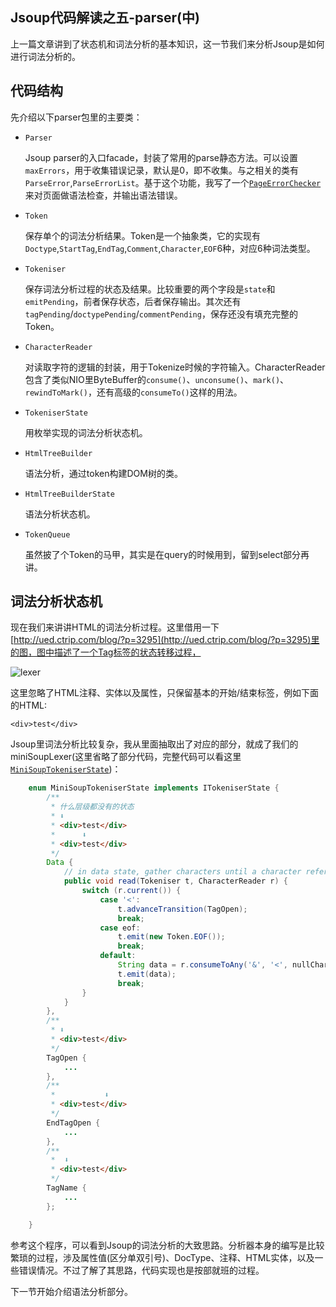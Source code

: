 Jsoup代码解读之五-parser(中)
-------
上一篇文章讲到了状态机和词法分析的基本知识，这一节我们来分析Jsoup是如何进行词法分析的。

## 代码结构

先介绍以下parser包里的主要类：

* `Parser`

	Jsoup parser的入口facade，封装了常用的parse静态方法。可以设置`maxErrors`，用于收集错误记录，默认是0，即不收集。与之相关的类有`ParseError`,`ParseErrorList`。基于这个功能，我写了一个[`PageErrorChecker`](https://github.com/code4craft/jsoup-learning/tree/master/src/main/java/us/codecraft/learning/parser)来对页面做语法检查，并输出语法错误。

* `Token` 
	
	保存单个的词法分析结果。Token是一个抽象类，它的实现有`Doctype`,`StartTag`,`EndTag`,`Comment`,`Character`,`EOF`6种，对应6种词法类型。
	
* `Tokeniser` 

	保存词法分析过程的状态及结果。比较重要的两个字段是`state`和`emitPending`，前者保存状态，后者保存输出。其次还有`tagPending`/`doctypePending`/`commentPending`，保存还没有填充完整的Token。
	
* `CharacterReader`

	对读取字符的逻辑的封装，用于Tokenize时候的字符输入。CharacterReader包含了类似NIO里ByteBuffer的`consume()`、`unconsume()`、`mark()`、`rewindToMark()`，还有高级的`consumeTo()`这样的用法。
	
* `TokeniserState`

 	用枚举实现的词法分析状态机。
 	
* `HtmlTreeBuilder`

	语法分析，通过token构建DOM树的类。
	
* `HtmlTreeBuilderState`

	语法分析状态机。
 	
* `TokenQueue`

	虽然披了个Token的马甲，其实是在query的时候用到，留到select部分再讲。

## 词法分析状态机

现在我们来讲讲HTML的词法分析过程。这里借用一下[http://ued.ctrip.com/blog/?p=3295](http://ued.ctrip.com/blog/?p=3295)里的图，图中描述了一个Tag标签的状态转移过程，

![lexer][1]

这里忽略了HTML注释、实体以及属性，只保留基本的开始/结束标签，例如下面的HTML:

	<div>test</div>

Jsoup里词法分析比较复杂，我从里面抽取出了对应的部分，就成了我们的miniSoupLexer(这里省略了部分代码，完整代码可以看这里[`MiniSoupTokeniserState`](https://github.com/code4craft/jsoup-learning/blob/master/src/main/java/org/jsoup/parser/MiniSoupTokeniserState.java))：

```java
	enum MiniSoupTokeniserState implements ITokeniserState {
	    /**
	     * 什么层级都没有的状态
	     * ⬇
	     * <div>test</div>
	     *      ⬇
	     * <div>test</div>
	     */
	    Data {
	        // in data state, gather characters until a character reference or tag is found
	        public void read(Tokeniser t, CharacterReader r) {
	            switch (r.current()) {
	                case '<':
	                    t.advanceTransition(TagOpen);
	                    break;
	                case eof:
	                    t.emit(new Token.EOF());
	                    break;
	                default:
	                    String data = r.consumeToAny('&', '<', nullChar);
	                    t.emit(data);
	                    break;
	            }
	        }
	    },
	    /**
	     * ⬇
	     * <div>test</div>
	     */
	    TagOpen {
	        ...
	    },
	    /**
	     *           ⬇
	     * <div>test</div>
	     */
	    EndTagOpen {
	        ...
	    },
	    /**
	     *  ⬇
	     * <div>test</div>
	     */
	    TagName {
	        ...
	    };

	}
```
	
参考这个程序，可以看到Jsoup的词法分析的大致思路。分析器本身的编写是比较繁琐的过程，涉及属性值(区分单双引号)、DocType、注释、HTML实体，以及一些错误情况。不过了解了其思路，代码实现也是按部就班的过程。

下一节开始介绍语法分析部分。

  [1]: http://taligarsiel.com/Projects/image019.png